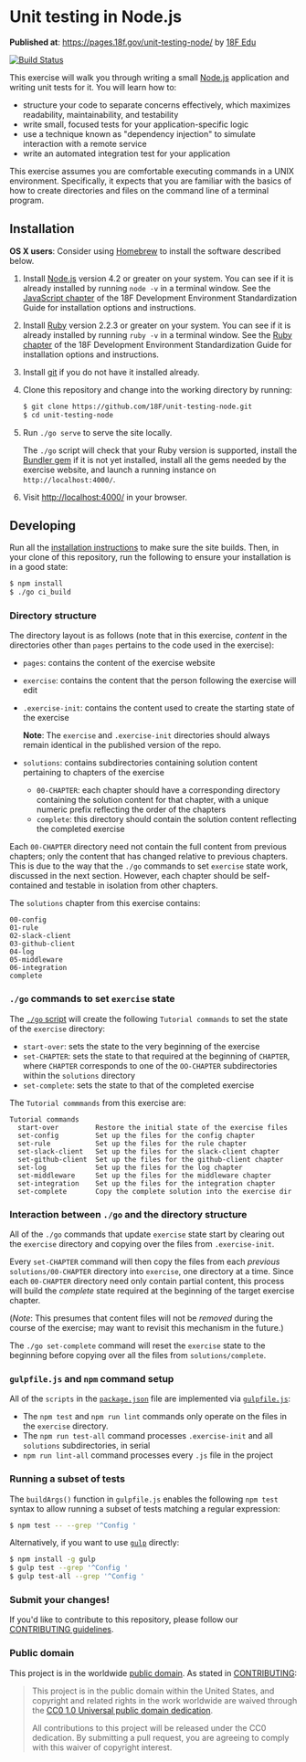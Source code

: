 # Unit testing in Node.js

**Published at**: https://pages.18f.gov/unit-testing-node/
by [18F Edu](https://pages.18f.gov/edu/)

[![Build Status](https://travis-ci.org/18F/unit-testing-node.svg?branch=18f-pages-staging)](https://travis-ci.org/18F/unit-testing-node)

This exercise will walk you through writing a small
[Node.js](https://nodejs.org/) application and writing unit tests for it. You
will learn how to:

- structure your code to separate concerns effectively, which maximizes
  readability, maintainability, and testability
- write small, focused tests for your application-specific logic
- use a technique known as "dependency injection" to simulate interaction
  with a remote service
- write an automated integration test for your application

This exercise assumes you are comfortable executing commands in a UNIX
environment. Specifically, it expects that you are familiar with the basics of
how to create directories and files on the command line of a terminal program.

## Installation

**OS X users**: Consider using [Homebrew](http://brew.sh/) to install the
software described below.

1. Install [Node.js](https://nodejs.org/) version 4.2 or greater on your
   system. You can see if it is already installed by running `node -v` in a
   terminal window. See the
   [JavaScript chapter](https://pages.18f.gov/dev-environment-standardization/languages/javascript/)
   of the 18F Development Environment Standardization Guide for installation
   options and instructions.

1. Install [Ruby](https://www.ruby-lang.org/) version 2.2.3 or greater on your
   system. You can see if it is already installed by running `ruby -v` in a
   terminal window. See the
   [Ruby chapter](https://pages.18f.gov/dev-environment-standardization/languages/ruby/)
   of the 18F Development Environment Standardization Guide for installation
   options and instructions.

1. Install [git](https://git-scm.com/downloads) if you do not have it
   installed already.

1. Clone this repository and change into the working directory by running:
   ```bash
   $ git clone https://github.com/18F/unit-testing-node.git
   $ cd unit-testing-node
   ```

1. Run `./go serve` to serve the site locally.

   The `./go` script will check that your Ruby version is supported, install
   the [Bundler gem](http://bundler.io/) if it is not yet installed, install
   all the gems needed by the exercise website, and launch a running instance
   on `http://localhost:4000/`.

1. Visit [http://localhost:4000/](http://localhost:4000/) in your browser.

## Developing

Run all the [installation instructions](#installation) to make sure the site
builds. Then, in your clone of this repository, run the following to ensure
your installation is in a good state:

```bash
$ npm install
$ ./go ci_build
```

### Directory structure

The directory layout is as follows (note that in this exercise, _content_ in the directories other than `pages` pertains to the code used in the exercise):

- `pages`: contains the content of the exercise website
- `exercise`: contains the content that the person following the exercise will
  edit
- `.exercise-init`: contains the content used to create the starting state of
  the exercise

  **Note**: The `exercise` and `.exercise-init` directories should always
  remain identical in the published version of the repo.

- `solutions`: contains subdirectories containing solution content pertaining
  to chapters of the exercise
  - `00-CHAPTER`: each chapter should have a corresponding directory
    containing the solution content for that chapter, with a unique numeric
    prefix reflecting the order of the chapters
  - `complete`: this directory should contain the solution content reflecting
    the completed exercise

Each `00-CHAPTER` directory need not contain the full content from previous
chapters; only the content that has changed relative to previous chapters.
This is due to the way that the `./go` commands to set `exercise` state work,
discussed in the next section. However, each chapter should be self-contained
and testable in isolation from other chapters.

The `solutions` chapter from this exercise contains:

```
00-config
01-rule
02-slack-client
03-github-client
04-log
05-middleware
06-integration
complete
```

### `./go` commands to set `exercise` state

The [`./go` script](./go) will create the following `Tutorial commands` to set
the state of the `exercise` directory:

- `start-over`: sets the state to the very beginning of the exercise
- `set-CHAPTER`: sets the state to that required at the beginning of
  `CHAPTER`, where `CHAPTER` corresponds to one of the `OO-CHAPTER`
  subdirectories within the `solutions` directory
- `set-complete`: sets the state to that of the completed exercise

The `Tutorial commmands` from this exercise are:

```
Tutorial commands
  start-over         Restore the initial state of the exercise files
  set-config         Set up the files for the config chapter
  set-rule           Set up the files for the rule chapter
  set-slack-client   Set up the files for the slack-client chapter
  set-github-client  Set up the files for the github-client chapter
  set-log            Set up the files for the log chapter
  set-middleware     Set up the files for the middleware chapter
  set-integration    Set up the files for the integration chapter
  set-complete       Copy the complete solution into the exercise dir
```

### Interaction between `./go` and the directory structure

All of the `./go` commands that update `exercise` state start by clearing out
the `exercise` directory and copying over the files from `.exercise-init`.

Every `set-CHAPTER` command will then copy the files from each _previous_
`solutions/00-CHAPTER` directory into `exercise`, one directory at a time.
Since each `00-CHAPTER` directory need only contain partial content, this
process will build the _complete_ state required at the beginning of the
target exercise chapter.

(_Note_: This presumes that content files will not be _removed_ during the
course of the exercise; may want to revisit this mechanism in the future.)

The `./go set-complete` command will reset the `exercise` state to the
beginning before copying over all the files from `solutions/complete`.

### `gulpfile.js` and `npm` command setup

All of the `scripts` in the [`package.json`](./package.json) file are
implemented via [`gulpfile.js`](./gulpfile.js):

- The `npm test` and `npm run lint` commands only operate on the files in the
  `exercise` directory.
- The `npm run test-all` command processes `.exercise-init` and all
  `solutions` subdirectories, in serial
- `npm run lint-all` command processes every `.js` file in the project

### Running a subset of tests

The `buildArgs()` function in `gulpfile.js` enables the following `npm test`
syntax to allow running a subset of tests matching a regular expression:

```bash
$ npm test -- --grep '^Config '
```

Alternatively, if you want to use [`gulp`](https://www.npmjs.com/package/gulp)
directly:

```bash
$ npm install -g gulp
$ gulp test --grep '^Config '
$ gulp test-all --grep '^Config '
```

### Submit your changes!

If you'd like to contribute to this repository, please follow our
[CONTRIBUTING guidelines](./CONTRIBUTING.md).

### Public domain

This project is in the worldwide [public domain](LICENSE.md). As stated in [CONTRIBUTING](CONTRIBUTING.md):

> This project is in the public domain within the United States, and copyright and related rights in the work worldwide are waived through the [CC0 1.0 Universal public domain dedication](https://creativecommons.org/publicdomain/zero/1.0/).
>
> All contributions to this project will be released under the CC0
>dedication. By submitting a pull request, you are agreeing to comply
>with this waiver of copyright interest.
